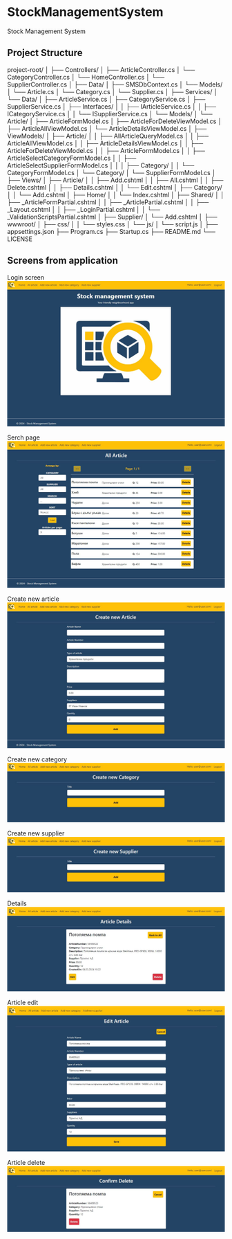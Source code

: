 # StockManagementSystem
Stock Management System

## Project Structure
project-root/
│
├── Controllers/
│   ├── ArticleController.cs
│   └── CategoryController.cs
│   └── HomeController.cs
│   └── SupplierController.cs
│
├── Data/
│   ├── SMSDbContext.cs
│   └── Models/
│       └── Article.cs
│       └── Category.cs
│       └── Supplier.cs
│
├── Services/
│   └── Data/
│       ├── ArticleService.cs
│       ├── CategoryService.cs
│       ├── SupplierService.cs
│       ├── Interfaces/
│       │   ├── IArticleService.cs
│       │   ├── ICategoryService.cs
│       │   └── ISupplierService.cs
│       └── Models/
│           └── Article/
│               ├── ArticleFormModel.cs
│               ├── ArticleForDeleteViewModel.cs
│               ├── ArticleAllViewModel.cs
│               └── ArticleDetailsViewModel.cs
│
├── ViewModels/
│   ├── Article/
│   │   ├── AllArticleQueryModel.cs
│   │   ├── ArticleAllViewModel.cs
│   │   ├── ArticleDetailsViewModel.cs
│   │   ├── ArticleForDeleteViewModel.cs
│   │   ├── ArticleFormModel.cs
│   │   ├── ArticleSelectCategoryFormModel.cs
│   │   ├── ArticleSelectSupplierFormModel.cs
│   │
│   ├── Category/
│   │   └── CategoryFormModel.cs
│   └── Category/
│       └── SupplierFormModel.cs
│
├── Views/
│   ├── Article/
│   │   ├── Add.cshtml
│   │   ├── All.cshtml
│   │   ├── Delete.cshtml
│   │   ├── Details.cshtml
│   │   └── Edit.cshtml
│   ├── Category/
│   │   └── Add.cshtml
│   ├── Home/
│   │   └── Index.cshtml
│   ├── Shared/
│   │   ├── _ArticleFormPartial.cshtml
│   │   ├── _ArticlePartial.cshtml
│   │   ├── _Layout.cshtml
│   │   ├── _LoginPartial.cshtml
│   │   └── _ValidationScriptsPartial.cshtml
│   ├── Supplier/
│       └── Add.cshtml
│
├── wwwroot/
│   ├── css/
│   │   └── styles.css
│   └── js/
│       └── script.js
│
├── appsettings.json
├── Program.cs
├── Startup.cs
├── README.md
└── LICENSE

## Screens from application

Login screen\
![Home page](/docs/images/home-page.png)

Serch page\
![Home page](/docs/images/All-produvt-and-search-page.png)

Create new article\
![Home page](/docs/images/create-new-article.png)

Create new category\
![Home page](/docs/images/create-new-category.png)

Create new supplier\
![Home page](/docs/images/create-new-supplier.png)

Details\
![Home page](/docs/images/article-details.png)

Article edit\
![Home page](/docs/images/article-edit.png)

Article delete\
![Home page](/docs/images/article-delete.png)
